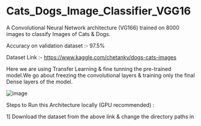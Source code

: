 # Cats_Dogs_Image_Classifier_VGG16
A Convolutional Neural Network architecture (VG166) trained on 8000 images to classify Images of Cats &amp; Dogs.

Accuracy on validation dataset :- 97.5%

Dataset Link :- https://www.kaggle.com/chetankv/dogs-cats-images

Here we are using Transfer Learning & fine tunning the pre-trained model.We go about freezing the convolutional layers & training only the final Dense layers of the model.

![image](https://user-images.githubusercontent.com/63066870/120066549-bd62e580-c094-11eb-87bd-200d2b46e665.png)

Steps to Run this Architecture locally (GPU recommended) :

1] Download the dataset from the above link & change the directory paths in
